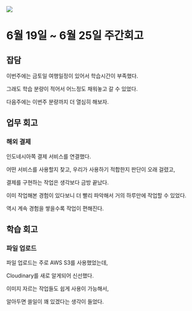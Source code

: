 ![](https://velog.velcdn.com/images/stbpiza/post/b103f342-b9da-4e2f-89c3-b364ce41cbe0/image.png)

# 6월 19일 ~ 6월 25일 주간회고

## 잡담

이번주에는 금토일 여행일정이 있어서 학습시간이 부족했다.

그래도 학습 분량이 적어서 어느정도 채워놓고 갈 수 있었다.

다음주에는 이번주 분량까지 더 열심히 해보자.



## 업무 회고

### 해외 결제

인도네시아쪽 결제 서비스를 연결했다.

어떤 서비스를 사용할지 찾고, 우리가 사용하기 적합한지 판단이 오래 걸렸고,

결제를 구현하는 작업은 생각보다 금방 끝났다.

이미 작업해본 경험이 있다보니 더 빨리 파악해서 거의 하루만에 작업할 수 있었다.

역시 계속 경험을 쌓을수록 작업이 편해진다.


## 학습 회고

### 파일 업로드

파일 업로드는 주로 AWS S3를 사용했었는데,

Cloudinary를 새로 알게되어 신선했다.

이미지 자르는 작업들도 쉽게 사용이 가능해서,

알아두면 쓸일이 꽤 있겠다는 생각이 들었다.